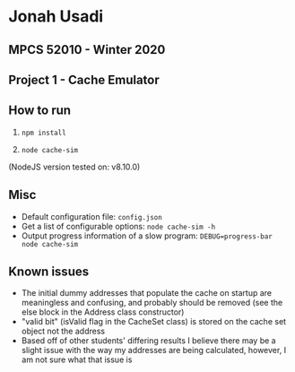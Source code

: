# Jonah Usadi
## MPCS 52010 - Winter 2020
## Project 1 - Cache Emulator

## How to run
1) `npm install`

2) `node cache-sim`

(NodeJS version tested on: v8.10.0)

## Misc
* Default configuration file: `config.json`
* Get a list of configurable options: `node cache-sim -h`
* Output progress information of a slow program: `DEBUG=progress-bar node cache-sim`

## Known issues
* The initial dummy addresses that populate the cache on startup are meaningless and confusing, and probably should be removed (see the else block in the Address class constructor)
* "valid bit" (isValid flag in the CacheSet class) is stored on the cache set object not the address
* Based off of other students' differing results I believe there may be a slight issue with the way my addresses are being calculated, however, I am not sure what that issue is